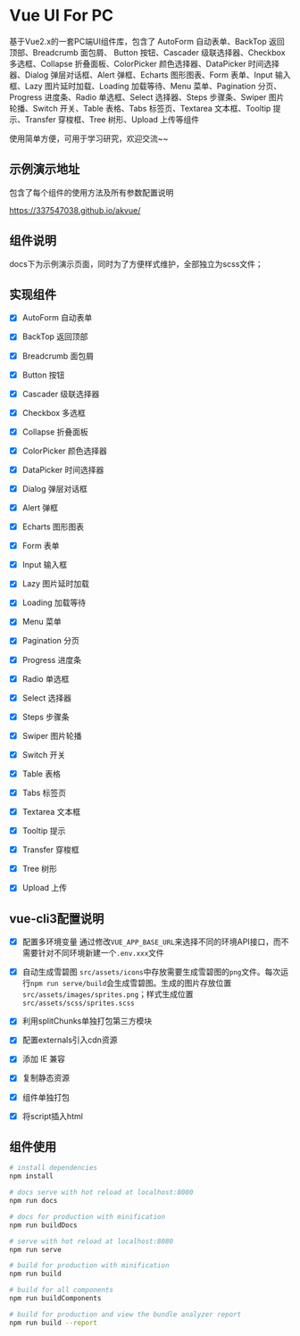 # Vue UI For PC
基于Vue2.x的一套PC端UI组件库，包含了 AutoForm 自动表单、BackTop 返回顶部、Breadcrumb 面包屑、 Button 按钮、Cascader 级联选择器、Checkbox 多选框、Collapse 折叠面板、ColorPicker 颜色选择器、DataPicker 时间选择器、Dialog 弹层对话框、Alert 弹框、Echarts 图形图表、Form 表单、Input 输入框、Lazy 图片延时加载、Loading 加载等待、Menu 菜单、Pagination 分页、Progress 进度条、Radio 单选框、Select 选择器、Steps 步骤条、Swiper 图片轮播、Switch 开关、Table 表格、Tabs 标签页、Textarea 文本框、Tooltip 提示、Transfer 穿梭框、Tree 树形、Upload 上传等组件

使用简单方便，可用于学习研究，欢迎交流~~

## 示例演示地址

包含了每个组件的使用方法及所有参数配置说明

https://337547038.github.io/akvue/

## 组件说明
docs下为示例演示页面，同时为了方便样式维护，全部独立为scss文件；

## 实现组件
- [x] AutoForm 自动表单
- [x] BackTop 返回顶部
- [x] Breadcrumb 面包屑
- [x] Button 按钮
- [x] Cascader 级联选择器
- [x] Checkbox 多选框
- [x] Collapse 折叠面板
- [x] ColorPicker 颜色选择器
- [x] DataPicker 时间选择器
- [x] Dialog 弹层对话框
- [x] Alert 弹框
- [x] Echarts 图形图表
- [x] Form 表单
- [x] Input 输入框
- [x] Lazy 图片延时加载
- [x] Loading 加载等待
- [x] Menu 菜单
- [x] Pagination 分页
- [x] Progress 进度条
- [x] Radio 单选框
- [x] Select 选择器
- [x] Steps 步骤条
- [x] Swiper 图片轮播
- [x] Switch 开关
- [x] Table 表格
- [x] Tabs 标签页
- [x] Textarea 文本框
- [x] Tooltip 提示
- [x] Transfer 穿梭框
- [x] Tree 树形
- [x] Upload 上传


## vue-cli3配置说明

- [x] 配置多环境变量
 通过修改`VUE_APP_BASE_URL`来选择不同的环境API接口，而不需要针对不同环境新建一个`.env.xxx`文件
 
- [x] 自动生成雪碧图 
 `src/assets/icons`中存放需要生成雪碧图的`png`文件。每次运行`npm run serve/build`会生成雪碧图。生成的图片存放位置`src/assets/images/sprites.png`；样式生成位置`src/assets/scss/sprites.scss`
 
- [x] 利用splitChunks单独打包第三方模块

- [x] 配置externals引入cdn资源

- [x] 添加 IE 兼容

- [x] 复制静态资源

- [x] 组件单独打包

- [x] 将script插入html

## 组件使用
``` bash
# install dependencies
npm install

# docs serve with hot reload at localhost:8080
npm run docs

# docs for production with minification
npm run buildDocs

# serve with hot reload at localhost:8080
npm run serve

# build for production with minification
npm run build

# build for all components
npm run buildComponents

# build for production and view the bundle analyzer report
npm run build --report
